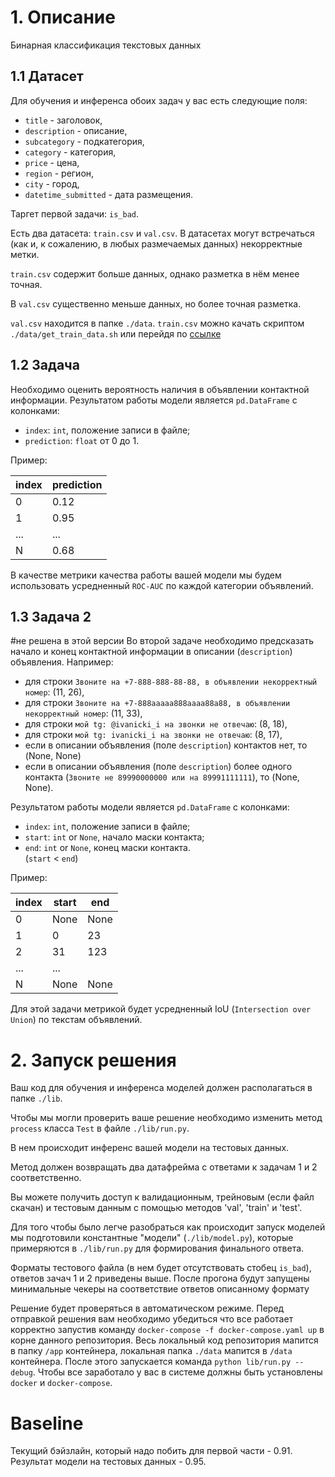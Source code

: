 # 1. Описание

Бинарная классификация текстовых данных

## 1.1 Датасет
Для обучения и инференса обоих задач у вас есть следующие поля:
* `title` - заголовок,
* `description` - описание,
* `subcategory` - подкатегория,
* `category` - категория,
* `price` - цена,
* `region` - регион,
* `city` - город,
* `datetime_submitted` - дата размещения.

Таргет первой задачи: `is_bad`.

Есть два датасета: `train.csv` и `val.csv`. 
В датасетах могут встречаться (как и, к сожалению, в любых размечаемых данных) некорректные метки.

`train.csv` содержит больше данных, однако разметка в нём менее точная.

В `val.csv` существенно меньше данных, но более точная разметка.

`val.csv` находится в папке `./data`. 
`train.csv` можно качать скриптом `./data/get_train_data.sh` или перейдя по 
[ссылке](https://drive.google.com/file/d/1LpjC4pNCUH51U_QuEA-I1oY6dYjfb7AL/view?usp=sharing) 

## 1.2 Задача 
Необходимо оценить вероятность наличия в объявлении контактной информации. 
Результатом работы модели является `pd.DataFrame` с колонками:
* `index`: `int`, положение записи в файле;
* `prediction`: `float` от 0 до 1.

Пример:

|index  |prediction|
|-------|----------|
|0|0.12|
|1|0.95|
|...|...|
|N|0.68|

В качестве метрики качества работы вашей модели мы будем использовать усредненный `ROC-AUC` по каждой категории объявлений.

## 1.3 Задача 2
#не решена в этой версии
Во второй задаче необходимо предсказать начало и конец контактной информации в описании (`description`) объявления. 
Например:
* для строки `Звоните на +7-888-888-88-88, в объявлении некорректный номер`: (11, 26),
* для строки `Звоните на +7-888aaaaa888aaaa88a88, в объявлении некорректный номер`: (11, 33),
* для строки `мой tg: @ivanicki_i на звонки не отвечаю`: (8, 18),
* для строки `мой tg: ivanicki_i на звонки не отвечаю`: (8, 17),
* если в описании объявления (поле `description`) контактов нет, то (None, None)
* если в описании объявления (поле `description`) более одного контакта (`Звоните не 89990000000 или на 89991111111`), то (None, None).

Результатом работы модели является `pd.DataFrame` с колонками:
* `index`: `int`, положение записи в файле;
* `start`: `int` or `None`, начало маски контакта;
* `end`: `int` or `None`, конец маски контакта.\
(`start` < `end`)
  
Пример:

|index  |start|end|
|-------|----------|-----|
|0|None|None|
|1|0|23
|2|31|123
|...|...|
|N|None|None


Для этой задачи метрикой будет усредненный IoU (`Intersection over Union`) по текстам объявлений.

# 2. Запуск решения

Ваш код для обучения и инференса моделей должен располагаться в папке `./lib`. 

Чтобы мы могли проверить ваше решение необходимо изменить метод `process` класса `Test` в файле `./lib/run.py`. 

В нем происходит инференс вашей модели на тестовых данных. 

Метод должен возвращать два датафрейма с ответами к задачам 1 и 2 соответственно.

Вы можете получить доступ к валидационным, трейновым (если файл скачан) и тестовым данным с помощью методов 'val', 'train' и 'test'.


Для того чтобы было легче разобраться как происходит запуск моделей мы подготовили константные 
"модели" (`./lib/model.py`), которые примеряются в `./lib/run.py` для формирования финального ответа.

Форматы тестового файла (в нем будет отсутствовать стобец `is_bad`), ответов зачач 1 и 2 приведены выше. 
После прогона будут запущены минимальные чекеры на соответствие ответов описанному формату

Решение будет проверяться в автоматическом режиме. 
Перед отправкой решения вам необходимо убедиться что все работает корректно запустив команду 
`docker-compose -f docker-compose.yaml up` в корне данного репозитория. 
Весь локальный код репозитория мапится в папку `/app` контейнера, локальная папка `./data` мапится в `/data` контейнера.
После этого запускается команда `python lib/run.py --debug`.
Чтобы все заработало у вас в системе должны быть установлены `docker` и `docker-compose`.

# Baseline

Текущий бэйзлайн, который надо побить для первой части - 0.91.
Результат модели на тестовых данных - 0.95.